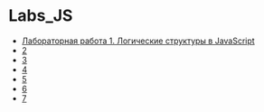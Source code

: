 # Labs_JS


* [Лабораторная работа 1. Логические структуры в JavaScript ](https://github.com/KharlamovaAnn/Labs_JS/blob/main/Lab1.js)
* [2]()
* [3]()
* [4]()
* [5]()
* [6]()
* [7]()

